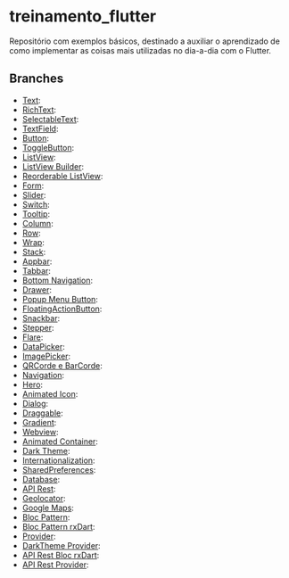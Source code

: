 # treinamento_flutter

Repositório com exemplos básicos, destinado a auxiliar o aprendizado de como implementar as coisas mais utilizadas no dia-a-dia com o Flutter.


## Branches

- [Text](https://github.com/ThiagoEvoa/treinamento_flutter/tree/text):
- [RichText](https://github.com/ThiagoEvoa/treinamento_flutter/tree/rich_text):
- [SelectableText](https://github.com/ThiagoEvoa/treinamento_flutter/tree/selectable_text):
- [TextField](https://github.com/ThiagoEvoa/treinamento_flutter/tree/textfield):
- [Button](https://github.com/ThiagoEvoa/treinamento_flutter/tree/button):
- [ToggleButton](https://github.com/ThiagoEvoa/treinamento_flutter/tree/togglebuttons):
- [ListView](https://github.com/ThiagoEvoa/treinamento_flutter/tree/listview):
- [ListView Builder](https://github.com/ThiagoEvoa/treinamento_flutter/tree/listview_builder):
- [Reorderable ListView](https://github.com/ThiagoEvoa/treinamento_flutter/tree/reorderable_listview):
- [Form](https://github.com/ThiagoEvoa/treinamento_flutter/tree/form):
- [Slider](https://github.com/ThiagoEvoa/treinamento_flutter/tree/slider):
- [Switch](https://github.com/ThiagoEvoa/treinamento_flutter/tree/switch):
- [Tooltip](https://github.com/ThiagoEvoa/treinamento_flutter/tree/tooltip):
- [Column](https://github.com/ThiagoEvoa/treinamento_flutter/tree/column):
- [Row](https://github.com/ThiagoEvoa/treinamento_flutter/tree/row):
- [Wrap](https://github.com/ThiagoEvoa/treinamento_flutter/tree/wrap):
- [Stack](https://github.com/ThiagoEvoa/treinamento_flutter/tree/stack):
- [Appbar](https://github.com/ThiagoEvoa/treinamento_flutter/tree/appbar):
- [Tabbar](https://github.com/ThiagoEvoa/treinamento_flutter/tree/tabbar):
- [Bottom Navigation](https://github.com/ThiagoEvoa/treinamento_flutter/tree/bottom_navigation):
- [Drawer](https://github.com/ThiagoEvoa/treinamento_flutter/tree/drawer):
- [Popup Menu Button](https://github.com/ThiagoEvoa/treinamento_flutter/tree/popup_menu_button):
- [FloatingActionButton](https://github.com/ThiagoEvoa/treinamento_flutter/tree/floatingactionbutton):
- [Snackbar](https://github.com/ThiagoEvoa/treinamento_flutter/tree/snackbar):
- [Stepper](https://github.com/ThiagoEvoa/treinamento_flutter/tree/stepper):
- [Flare](https://github.com/ThiagoEvoa/treinamento_flutter/tree/flare):
- [DataPicker](https://github.com/ThiagoEvoa/treinamento_flutter/tree/date_picker):
- [ImagePicker](https://github.com/ThiagoEvoa/treinamento_flutter/tree/image_picker):
- [QRCorde e BarCorde](https://github.com/ThiagoEvoa/treinamento_flutter/tree/qr_barcode):
- [Navigation](https://github.com/ThiagoEvoa/treinamento_flutter/tree/navigation):
- [Hero](https://github.com/ThiagoEvoa/treinamento_flutter/tree/hero):
- [Animated Icon](https://github.com/ThiagoEvoa/treinamento_flutter/tree/animated_icon):
- [Dialog](https://github.com/ThiagoEvoa/treinamento_flutter/tree/dialog):
- [Draggable](https://github.com/ThiagoEvoa/treinamento_flutter/tree/draggable):
- [Gradient](https://github.com/ThiagoEvoa/treinamento_flutter/tree/gradient):
- [Webview](https://github.com/ThiagoEvoa/treinamento_flutter/tree/webview):
- [Animated Container](https://github.com/ThiagoEvoa/treinamento_flutter/tree/animated_container):
- [Dark Theme](https://github.com/ThiagoEvoa/treinamento_flutter/tree/dark_theme):
- [Internationalization](https://github.com/ThiagoEvoa/treinamento_flutter/tree/internationalization):
- [SharedPreferences](https://github.com/ThiagoEvoa/treinamento_flutter/tree/sharedpreferences):
- [Database](https://github.com/ThiagoEvoa/treinamento_flutter/tree/database):
- [API Rest](https://github.com/ThiagoEvoa/treinamento_flutter/tree/api_rest):
- [Geolocator](https://github.com/ThiagoEvoa/treinamento_flutter/tree/geolocator):
- [Google Maps](https://github.com/ThiagoEvoa/treinamento_flutter/tree/google_maps):
- [Bloc Pattern](https://github.com/ThiagoEvoa/treinamento_flutter/tree/bloc_pattern):
- [Bloc Pattern rxDart](https://github.com/ThiagoEvoa/treinamento_flutter/tree/bloc_pattern_rxdart):
- [Provider](https://github.com/ThiagoEvoa/treinamento_flutter/tree/provider):
- [DarkTheme Provider](https://github.com/ThiagoEvoa/treinamento_flutter/tree/dark_theme_provider):
- [API Rest Bloc rxDart](https://github.com/ThiagoEvoa/treinamento_flutter/tree/api_rest_bloc_rxdart):
- [API Rest Provider](https://github.com/ThiagoEvoa/treinamento_flutter/tree/api_rest_provider):
